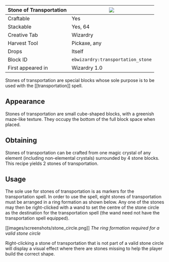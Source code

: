 | Stone of Transportation |![](https://github.com/Electroblob77/Wizardry/blob/1.12.2/src/main/resources/assets/ebwizardry/textures/items/transportation_stone.png)|
|---|---|
| Craftable | Yes |
| Stackable | Yes, 64 |
| Creative Tab | Wizardry |
| Harvest Tool | Pickaxe, any |
| Drops | Itself |
| Block ID | `ebwizardry:transportation_stone` |
| First appeared in | Wizardry 1.0 |

Stones of transportation are special blocks whose sole purpose is to be used with the [[transportation]] spell.

## Appearance
Stones of transportation are small cube-shaped blocks, with a greenish maze-like texture. They occupy the bottom of the full block space when placed.

## Obtaining
Stones of transportation can be crafted from one magic crystal of any element (including non-elemental crystals) surrounded by 4 stone blocks. This recipe yields 2 stones of transportation.

## Usage
The sole use for stones of transportation is as markers for the transportation spell. In order to use the spell, eight stones of transportation must be arranged in a ring formation as shown below. Any one of the stones may then be right-clicked with a wand to set the centre of the stone circle as the destination for the transportation spell (the wand need not have the transportation spell equipped).

[[images/screenshots/stone_circle.png]]
_The ring formation required for a valid stone circle_

Right-clicking a stone of transportation that is not part of a valid stone circle will display a visual effect where there are stones missing to help the player build the correct shape.
